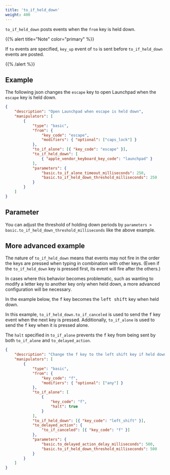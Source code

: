 ```yaml
---
title: 'to_if_held_down'
weight: 400
---
```


`to_if_held_down` posts events when the `from` key is held down.

{{% alert title="Note" color="primary" %}}

If `to` events are specified, `key_up` event of `to` is sent before `to_if_held_down` events are posted.

{{% /alert %}}

## Example

The following json changes the `escape` key to open Launchpad when the `escape` key is held down.

```json
{
    "description": "Open Launchpad when escape is held down",
    "manipulators": [
        {
            "type": "basic",
            "from": {
                "key_code": "escape",
                "modifiers": { "optional": ["caps_lock"] }
            },
            "to_if_alone": [{ "key_code": "escape" }],
            "to_if_held_down": [
                { "apple_vendor_keyboard_key_code": "launchpad" }
            ],
            "parameters": {
                "basic.to_if_alone_timeout_milliseconds": 250,
                "basic.to_if_held_down_threshold_milliseconds": 250
            }
        }
    ]
}
```

## Parameter

You can adjust the threshold of holding down periods by `parameters > basic.to_if_held_down_threshold_milliseconds` like the above example.

## More advanced example

The nature of `to_if_held_down` means that events may not fire in the order the keys are pressed when typing in combination with other keys.
(Even if the `to_if_held_down` key is pressed first, its event will fire after the others.)

In cases where this behavior becomes problematic, such as wanting to modify a letter key to another key only when held down, a more advanced configuration will be necessary.

In the example below, the <kbd>f</kbd> key becomes the <kbd>left shift</kbd> key when held down.

In this example, `to_if_held_down.to_if_canceled` is used to send the <kbd>f</kbd> key event when the next key is pressed.
Additionally, `to_if_alone` is used to send the <kbd>f</kbd> key when it is pressed alone.

The `halt` specified in `to_if_alone` prevents the <kbd>f</kbd> key from being sent by both `to_if_alone` and `to_delayed_action`.

```json
{
    "description": "Change the f key to the left shift key if held down",
    "manipulators": [
        {
            "type": "basic",
            "from": {
                "key_code": "f",
                "modifiers": { "optional": ["any"] }
            },
            "to_if_alone": [
                {
                    "key_code": "f",
                    "halt": true
                }
            ],
            "to_if_held_down": [{ "key_code": "left_shift" }],
            "to_delayed_action": {
                "to_if_canceled": [{ "key_code": "f" }]
            },
            "parameters": {
                "basic.to_delayed_action_delay_milliseconds": 500,
                "basic.to_if_held_down_threshold_milliseconds": 500
            }
        }
    ]
}
```
